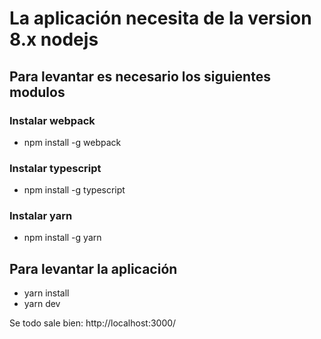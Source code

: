 # La aplicación necesita de la version 8.x nodejs

## Para levantar es necesario los siguientes modulos 

### Instalar webpack 
- npm install -g webpack

### Instalar typescript
- npm install -g typescript

### Instalar yarn
- npm install -g yarn

## Para levantar la aplicación
- yarn install 
- yarn dev

Se todo sale bien: http://localhost:3000/

